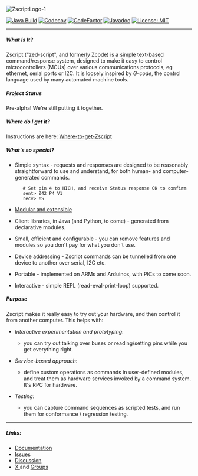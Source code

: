 ![ZscriptLogo-1](https://github.com/susanw1/zscript/assets/54667166/782f22bc-a916-446f-a5f5-1de6e13dff60)

[![Java Build](https://github.com/susanw1/zscript/actions/workflows/maven.yaml/badge.svg)](https://github.com/susanw1/zscript/actions/workflows/maven.yaml)
[![Codecov](https://codecov.io/gh/susanw1/zscript/graph/badge.svg?token=V4A5P958UU)](https://codecov.io/gh/susanw1/zscript)
[![CodeFactor](https://www.codefactor.io/repository/github/susanw1/zscript/badge)](https://www.codefactor.io/repository/github/susanw1/zscript)
[![Javadoc](https://javadoc.io/badge2/net.zscript/zscript-all/javadoc.svg)](https://javadoc.io/doc/net.zscript/zscript-all)
[![License: MIT](https://img.shields.io/badge/License-MIT-yellow.svg)](https://opensource.org/licenses/MIT)

***

##### What Is It?

Zscript ("zed-script", and formerly Zcode) is a simple text-based command/response system, designed to make it easy to control microcontrollers (MCUs) over various communications
protocols, eg ethernet, serial ports or I2C. It is loosely inspired by *G-code*, the control language used by many automated machine tools.

##### Project Status

Pre-alpha! We're still putting it together.

##### Where do I get it?

Instructions are here: [Where-to-get-Zscript](https://github.com/susanw1/zscript/wiki/Where-to-get-Zscript)

##### What's so special?

* Simple syntax - requests and responses are designed to be reasonably straightforward to use and understand, for both human- and computer-generated commands.

         # Set pin 4 to HIGH, and receive Status response OK to confirm
         sent> Z42 P4 V1
         recv> !S

* [Modular and extensible](https://github.com/susanw1/zscript/wiki/Modules)
* Client libraries, in Java (and Python, to come) - generated from declarative modules.
* Small, efficient and configurable - you can remove features and modules so you don't pay for what you don't use.
* Device addressing - Zscript commands can be tunnelled from one device to another over serial, I2C etc.
* Portable - implemented on ARMs and Arduinos, with PICs to come soon.
* Interactive - simple REPL (read-eval-print-loop) supported.

##### Purpose

Zscript makes it really easy to try out your hardware, and then control it from another computer. This helps with:

* _Interactive experimentation and prototyping_:
    - you can try out talking over buses or reading/setting pins while you get everything right.

* _Service-based approach_:
    - define custom operations as commands in user-defined modules, and treat them as hardware services invoked by a command system. It's RPC for hardware.

* _Testing_:
    - you can capture command sequences as scripted tests, and run them for conformance / regression testing.

*** 

##### Links:

* [Documentation](https://github.com/susanw1/zscript/wiki)
* [Issues](https://github.com/susanw1/zscript/issues)
* [Discussion](https://github.com/susanw1/zscript/discussions)
* [ X ](https://x.com/_zscript_) and [Groups](https://groups.google.com/g/zscript)
